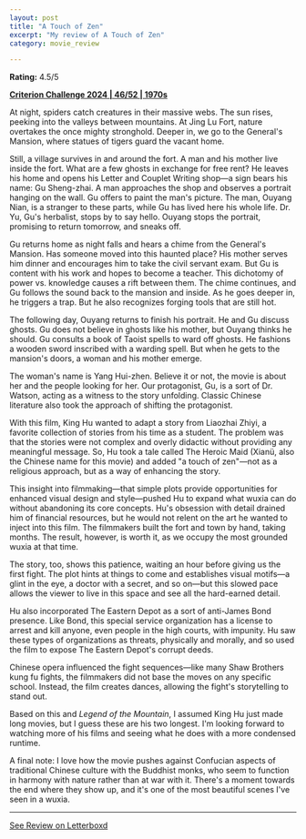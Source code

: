 ```yaml
---
layout: post
title: "A Touch of Zen"
excerpt: "My review of A Touch of Zen"
category: movie_review

---
```


**Rating:** 4.5/5

<b><a href="https://boxd.it/qWjuA/detail">Criterion Challenge 2024 | 46/52 | 1970s</a></b>

At night, spiders catch creatures in their massive webs. The sun rises, peeking into the valleys between mountains. At Jing Lu Fort, nature overtakes the once mighty stronghold. Deeper in, we go to the General's Mansion, where statues of tigers guard the vacant home.

Still, a village survives in and around the fort. A man and his mother live inside the fort. What are a few ghosts in exchange for free rent? He leaves his home and opens his Letter and Couplet Writing shop—a sign bears his name: Gu Sheng-zhai. A man approaches the shop and observes a portrait hanging on the wall. Gu offers to paint the man's picture. The man, Ouyang Nian, is a stranger to these parts, while Gu has lived here his whole life. Dr. Yu, Gu's herbalist, stops by to say hello. Ouyang stops the portrait, promising to return tomorrow, and sneaks off.

Gu returns home as night falls and hears a chime from the General's Mansion. Has someone moved into this haunted place? His mother serves him dinner and encourages him to take the civil servant exam. But Gu is content with his work and hopes to become a teacher. This dichotomy of power vs. knowledge causes a rift between them. The chime continues, and Gu follows the sound back to the mansion and inside. As he goes deeper in, he triggers a trap. But he also recognizes forging tools that are still hot.

The following day, Ouyang returns to finish his portrait. He and Gu discuss ghosts. Gu does not believe in ghosts like his mother, but Ouyang thinks he should. Gu consults a book of Taoist spells to ward off ghosts. He fashions a wooden sword inscribed with a warding spell. But when he gets to the mansion's doors, a woman and his mother emerge.

The woman's name is Yang Hui-zhen. Believe it or not, the movie is about her and the people looking for her. Our protagonist, Gu, is a sort of Dr. Watson, acting as a witness to the story unfolding. Classic Chinese literature also took the approach of shifting the protagonist.

With this film, King Hu wanted to adapt a story from Liaozhai Zhiyi, a favorite collection of stories from his time as a student. The problem was that the stories were not complex and overly didactic without providing any meaningful message. So, Hu took a tale called The Heroic Maid (Xianü, also the Chinese name for this movie) and added "a touch of zen"—not as a religious approach, but as a way of enhancing the story.

This insight into filmmaking—that simple plots provide opportunities for enhanced visual design and style—pushed Hu to expand what wuxia can do without abandoning its core concepts. Hu's obsession with detail drained him of financial resources, but he would not relent on the art he wanted to inject into this film. The filmmakers built the fort and town by hand, taking months. The result, however, is worth it, as we occupy the most grounded wuxia at that time.

The story, too, shows this patience, waiting an hour before giving us the first fight. The plot hints at things to come and establishes visual motifs—a glint in the eye, a doctor with a secret, and so on—but this slowed pace allows the viewer to live in this space and see all the hard-earned detail.

Hu also incorporated The Eastern Depot as a sort of anti-James Bond presence. Like Bond, this special service organization has a license to arrest and kill anyone, even people in the high courts, with impunity. Hu saw these types of organizations as threats, physically and morally, and so used the film to expose The Eastern Depot's corrupt deeds.

Chinese opera influenced the fight sequences—like many Shaw Brothers kung fu fights, the filmmakers did not base the moves on any specific school. Instead, the film creates dances, allowing the fight's storytelling to stand out.

Based on this and <i>Legend of the Mountain</i>, I assumed King Hu just made long movies, but I guess these are his two longest. I'm looking forward to watching more of his films and seeing what he does with a more condensed runtime.

A final note: I love how the movie pushes against Confucian aspects of traditional Chinese culture with the Buddhist monks, who seem to function in harmony with nature rather than at war with it. There's a moment towards the end where they show up, and it's one of the most beautiful scenes I've seen in a wuxia.

<hr>

[See Review on Letterboxd](https://boxd.it/9bVU99)

